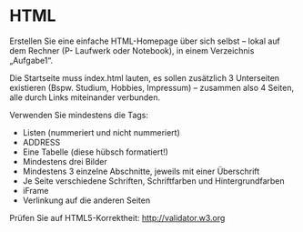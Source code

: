 # HTML

Erstellen Sie eine einfache HTML-Homepage über sich selbst – lokal auf dem Rechner (P-
Laufwerk oder Notebook), in einem Verzeichnis „Aufgabe1“. 

Die Startseite muss index.html lauten, es sollen zusätzlich 3 Unterseiten existieren (Bspw. Studium,
Hobbies, Impressum) – zusammen also 4 Seiten, alle durch Links miteinander verbunden.

Verwenden Sie mindestens die Tags:
- Listen (nummeriert und nicht nummeriert)
- ADDRESS
- Eine Tabelle (diese hübsch formatiert!)
- Mindestens drei Bilder
- Mindestens 3 einzelne Abschnitte, jeweils mit einer Überschrift
- Je Seite verschiedene Schriften, Schriftfarben und Hintergrundfarben
- iFrame
- Verlinkung auf die anderen Seiten

Prüfen Sie auf HTML5-Korrektheit: http://validator.w3.org